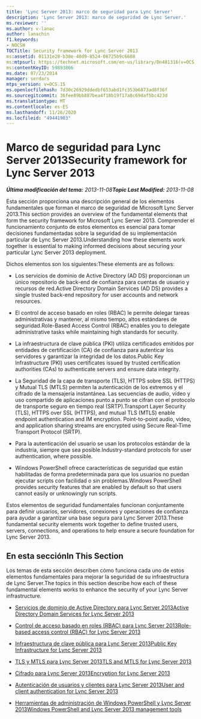 ```yaml
---
title: 'Lync Server 2013: marco de seguridad para Lync Server'
description: 'Lync Server 2013: marco de seguridad de Lync Server.'
ms.reviewer: ''
ms.author: v-lanac
author: lanachin
f1.keywords:
- NOCSH
TOCTitle: Security framework for Lync Server 2013
ms:assetid: 01131e28-b38e-40d9-8524-06725b9c6608
ms:mtpsurl: https://technet.microsoft.com/en-us/library/Dn481316(v=OCS.15)
ms:contentKeyID: 59893866
ms.date: 07/23/2014
manager: serdars
mtps_version: v=OCS.15
ms.openlocfilehash: 7d30c26929ddedbf653abd1fc353b6873ad8f36f
ms.sourcegitcommit: 36fee89bb887bea4f18b19f17a8c69daf5bc423d
ms.translationtype: MT
ms.contentlocale: es-ES
ms.lasthandoff: 11/26/2020
ms.locfileid: "49441903"
---
```

# <a name="security-framework-for-lync-server-2013"></a><span data-ttu-id="af8f0-103">Marco de seguridad para Lync Server 2013</span><span class="sxs-lookup"><span data-stu-id="af8f0-103">Security framework for Lync Server 2013</span></span>

<div data-xmlns="http://www.w3.org/1999/xhtml">

<div class="topic" data-xmlns="http://www.w3.org/1999/xhtml" data-msxsl="urn:schemas-microsoft-com:xslt" data-cs="https://msdn.microsoft.com/">

<div data-asp="https://msdn2.microsoft.com/asp">



</div>

<div id="mainSection">

<div id="mainBody"><span data-ttu-id="af8f0-104">

<span> </span></span><span class="sxs-lookup"><span data-stu-id="af8f0-104">

<span> </span></span></span>

<span data-ttu-id="af8f0-105">_**Última modificación del tema:** 2013-11-08_</span><span class="sxs-lookup"><span data-stu-id="af8f0-105">_**Topic Last Modified:** 2013-11-08_</span></span>

<span data-ttu-id="af8f0-106">Esta sección proporciona una descripción general de los elementos fundamentales que forman el marco de seguridad de Microsoft Lync Server 2013.</span><span class="sxs-lookup"><span data-stu-id="af8f0-106">This section provides an overview of the fundamental elements that form the security framework for Microsoft Lync Server 2013.</span></span> <span data-ttu-id="af8f0-107">Comprender el funcionamiento conjunto de estos elementos es esencial para tomar decisiones fundamentadas sobre la seguridad de su implementación particular de Lync Server 2013.</span><span class="sxs-lookup"><span data-stu-id="af8f0-107">Understanding how these elements work together is essential to making informed decisions about securing your particular Lync Server 2013 deployment.</span></span>

<span data-ttu-id="af8f0-108">Dichos elementos son los siguientes:</span><span class="sxs-lookup"><span data-stu-id="af8f0-108">These elements are as follows:</span></span>

  - <span data-ttu-id="af8f0-109">Los servicios de dominio de Active Directory (AD DS) proporcionan un único repositorio de back-end de confianza para cuentas de usuario y recursos de red.</span><span class="sxs-lookup"><span data-stu-id="af8f0-109">Active Directory Domain Services (AD DS) provides a single trusted back-end repository for user accounts and network resources.</span></span>

  - <span data-ttu-id="af8f0-110">El control de acceso basado en roles (RBAC) le permite delegar tareas administrativas y mantener, al mismo tiempo, altos estándares de seguridad.</span><span class="sxs-lookup"><span data-stu-id="af8f0-110">Role-Based Access Control (RBAC) enables you to delegate administrative tasks while maintaining high standards for security.</span></span>

  - <span data-ttu-id="af8f0-111">La infraestructura de clave pública (PKI) utiliza certificados emitidos por entidades de certificación (CA) de confianza para autenticar los servidores y garantizar la integridad de los datos.</span><span class="sxs-lookup"><span data-stu-id="af8f0-111">Public Key Infrastructure (PKI) uses certificates issued by trusted certification authorities (CAs) to authenticate servers and ensure data integrity.</span></span>

  - <span data-ttu-id="af8f0-p102">La Seguridad de la capa de transporte (TLS), HTTPS sobre SSL (HTTPS) y Mutual TLS (MTLS) permiten la autenticación de los extremos y el cifrado de la mensajería instantánea. Las secuencias de audio, vídeo y uso compartido de aplicaciones punto a punto se cifran con el protocolo de transporte seguro en tiempo real (SRTP).</span><span class="sxs-lookup"><span data-stu-id="af8f0-p102">Transport Layer Security (TLS), HTTPS over SSL (HTTPS), and mutual TLS (MTLS) enable endpoint authentication and IM encryption. Point-to-point audio, video, and application sharing streams are encrypted using Secure Real-Time Transport Protocol (SRTP).</span></span>

  - <span data-ttu-id="af8f0-114">Para la autenticación del usuario se usan los protocolos estándar de la industria, siempre que sea posible.</span><span class="sxs-lookup"><span data-stu-id="af8f0-114">Industry-standard protocols for user authentication, where possible.</span></span>

  - <span data-ttu-id="af8f0-115">Windows PowerShell ofrece características de seguridad que están habilitadas de forma predeterminada para que los usuarios no puedan ejecutar scripts con facilidad o sin problemas.</span><span class="sxs-lookup"><span data-stu-id="af8f0-115">Windows PowerShell provides security features that are enabled by default so that users cannot easily or unknowingly run scripts.</span></span>

<span data-ttu-id="af8f0-116">Estos elementos de seguridad fundamentales funcionan conjuntamente para definir usuarios, servidores, conexiones y operaciones de confianza para ayudar a garantizar una base segura para Lync Server 2013.</span><span class="sxs-lookup"><span data-stu-id="af8f0-116">These fundamental security elements work together to define trusted users, servers, connections, and operations to help ensure a secure foundation for Lync Server 2013.</span></span>

<div>

## <a name="in-this-section"></a><span data-ttu-id="af8f0-117">En esta sección</span><span class="sxs-lookup"><span data-stu-id="af8f0-117">In This Section</span></span>

<span data-ttu-id="af8f0-118">Los temas de esta sección describen cómo funciona cada uno de estos elementos fundamentales para mejorar la seguridad de su infraestructura de Lync Server.</span><span class="sxs-lookup"><span data-stu-id="af8f0-118">The topics in this section describe how each of these fundamental elements works to enhance the security of your Lync Server infrastructure.</span></span>

  - [<span data-ttu-id="af8f0-119">Servicios de dominio de Active Directory para Lync Server 2013</span><span class="sxs-lookup"><span data-stu-id="af8f0-119">Active Directory Domain Services for Lync Server 2013</span></span>](lync-server-2013-active-directory-domain-services-for-lync-server.md)

  - [<span data-ttu-id="af8f0-120">Control de acceso basado en roles (RBAC) para Lync Server 2013</span><span class="sxs-lookup"><span data-stu-id="af8f0-120">Role-based access control (RBAC) for Lync Server 2013</span></span>](lync-server-2013-role-based-access-control-rbac.md)

  - [<span data-ttu-id="af8f0-121">Infraestructura de clave pública para Lync Server 2013</span><span class="sxs-lookup"><span data-stu-id="af8f0-121">Public Key Infrastructure for Lync Server 2013</span></span>](lync-server-2013-public-key-infrastructure.md)

  - [<span data-ttu-id="af8f0-122">TLS y MTLS para Lync Server 2013</span><span class="sxs-lookup"><span data-stu-id="af8f0-122">TLS and MTLS for Lync Server 2013</span></span>](lync-server-2013-tls-and-mtls.md)

  - [<span data-ttu-id="af8f0-123">Cifrado para Lync Server 2013</span><span class="sxs-lookup"><span data-stu-id="af8f0-123">Encryption for Lync Server 2013</span></span>](lync-server-2013-encryption.md)

  - [<span data-ttu-id="af8f0-124">Autenticación de usuarios y clientes para Lync Server 2013</span><span class="sxs-lookup"><span data-stu-id="af8f0-124">User and client authentication for Lync Server 2013</span></span>](lync-server-2013-user-and-client-authentication.md)

  - [<span data-ttu-id="af8f0-125">Herramientas de administración de Windows PowerShell y Lync Server 2013</span><span class="sxs-lookup"><span data-stu-id="af8f0-125">Windows PowerShell and Lync Server 2013 management tools</span></span>](lync-server-2013-windows-powershell-and-lync-server-management-tools.md)

<span data-ttu-id="af8f0-126"></div>

</div>

<span> </span>

</div>

</div>

</span><span class="sxs-lookup"><span data-stu-id="af8f0-126"></div>

</div>

<span> </span>

</div>

</div>

</span></span></div>

